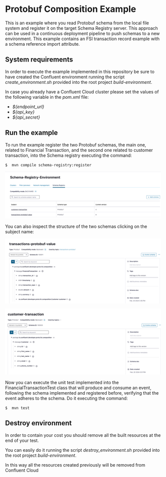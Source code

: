 # Protobuf Composition Example
This is an example where you read Protobuf schema from the local file system and register it on the target Schema Registry server.
This approach can be used in a continuous deployment pipeline to push schemas to a new environment.
This example contains an FSI transaction record example with a schema reference import attribute.

## System requirements
In order to execute the example implemented in this repository be sure to have created the Confluent environment
running the script _create_environment.sh_ provided into the root project _build-environment_.

In case you already have a Confluent Cloud cluster please set the values of the following variable in the _pom.xml_ file:

- _${endpoint_url}_
- _${api_key}_
- _${api_secret}_

## Run the example
To run the example register the two Protobuf schemas, the main one, related to Financial Transaction, and the second one
related to customer transaction, into the Schema registry executing the command:

```
$  mvn compile schema-registry:register  
```

![List of schemas](assets/images/protobuf-schema-registry.png)

You can also inspect the structure of the two schemas clicking on the subject name:

![Financial_Transaction](assets/images/financial-transaction-protobuf.png)

![Financial_Transaction](assets/images/customer-transaction-protobuf.png)

Now you can execute the unit test implemented into the FinancialTransactionTest class that will produce and consume an event,
following the schema implemented and registered before, verifying that the event adheres to the schema.
Do it executing the command:
```
$  mvn test  
```

## Destroy environment
In order to contain your cost you should remove all the built resources at the end of your test.

You can easily do it running the script _destroy_environment.sh_ provided into the root project _build-environment_.

In this way all the resources created previously will be removed from Confluent Cloud